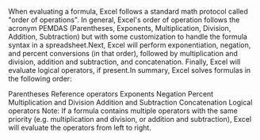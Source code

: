 When evaluating a formula, Excel follows a standard math protocol called "order of operations". In general, Excel's order of operation follows the acronym PEMDAS (Parentheses, Exponents, Multiplication, Division, Addition, Subtraction) but with some customization to handle the formula syntax in a spreadsheet.Next, Excel will perform exponentiation, negation, and percent conversions (in that order), followed by multiplication and division, addition and subtraction, and concatenation. Finally, Excel will evaluate logical operators, if present.In summary, Excel solves formulas in the following order:

Parentheses
Reference operators
Exponents
Negation
Percent
Multiplication and Division
Addition and Subtraction
Concatenation
Logical operators
Note: If a formula contains multiple operators with the same priority (e.g. multiplication and division, or addition and subtraction), Excel will evaluate the operators from left to right.
